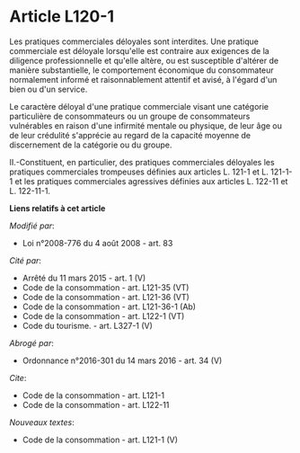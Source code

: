 # Article L120-1

Les pratiques commerciales déloyales sont interdites. Une pratique commerciale est déloyale lorsqu'elle est contraire aux
exigences de la diligence professionnelle et qu'elle altère, ou est susceptible d'altérer de manière substantielle, le
comportement économique du consommateur normalement informé et raisonnablement attentif et avisé, à l'égard d'un bien ou d'un
service. 

Le caractère déloyal d'une pratique commerciale visant une catégorie particulière de consommateurs ou un groupe de
consommateurs vulnérables en raison d'une infirmité mentale ou physique, de leur âge ou de leur crédulité s'apprécie au
regard de la capacité moyenne de discernement de la catégorie ou du groupe. 

II.-Constituent, en particulier, des pratiques commerciales déloyales les pratiques commerciales trompeuses définies aux
articles L. 121-1 et L. 121-1-1 et les pratiques commerciales agressives définies aux articles L. 122-11 et L. 122-11-1.

**Liens relatifs à cet article**

_Modifié par_:

  - Loi n°2008-776 du 4 août 2008 - art. 83

_Cité par_:

  - Arrêté du 11 mars 2015 - art. 1 (V)
  - Code de la consommation - art. L121-35 (VT)
  - Code de la consommation - art. L121-36 (VT)
  - Code de la consommation - art. L121-36-1 (Ab)
  - Code de la consommation - art. L122-1 (VT)
  - Code du tourisme. - art. L327-1 (V)

_Abrogé par_:

  - Ordonnance n°2016-301 du 14 mars 2016 - art. 34 (V)

_Cite_:

  - Code de la consommation - art. L121-1
  - Code de la consommation - art. L122-11

_Nouveaux textes_:

  - Code de la consommation - art. L121-1 (V)
